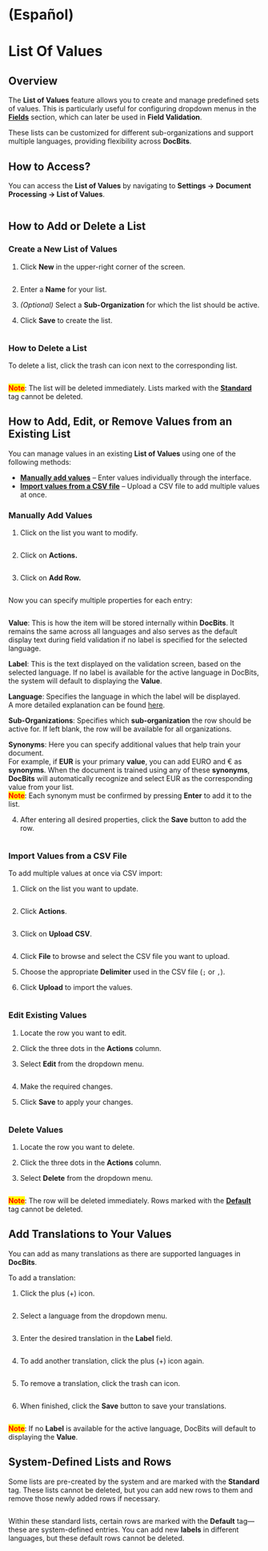 
# (Español)

# List Of Values

## Overview

The **List of Values** feature allows you to create and manage predefined sets of values. This is particularly useful for configuring dropdown menus in the [**Fields**](../global-settings/document-types/fields/) section, which can later be used in **Field Validation**.

These lists can be customized for different sub-organizations and support multiple languages, providing flexibility across **DocBits**.

## How to Access?

You can access the **List of Values** by navigating to **Settings → Document Processing → List of Values**.

<figure><img src="../../../.gitbook/assets/settings_list_of_values.png" alt=""><figcaption></figcaption></figure>

## How to Add or Delete a List

### Create a New List of Values

1.  Click **New** in the upper-right corner of the screen.

    <figure><img src="../../../.gitbook/assets/list_of_values_1.png" alt=""><figcaption></figcaption></figure>
2. Enter a **Name** for your list.
3. _(Optional)_ Select a **Sub-Organization** for which the list should be active.
4.  Click **Save** to create the list.

    <figure><img src="../../../.gitbook/assets/list_of_values_2.png" alt=""><figcaption></figcaption></figure>

### How to Delete a List

To delete a list, click the trash can icon next to the corresponding list.

<figure><img src="../../../.gitbook/assets/list_of_values_13.png" alt=""><figcaption></figcaption></figure>

<mark style="color:red;">**Note**</mark>: The list will be deleted immediately. Lists marked with the [**Standard**](list-of-values.md#system-defined-lists-and-rows) tag cannot be deleted.

## How to Add, Edit, or Remove Values from an Existing List&#x20;

You can manage values in an existing **List of Values** using one of the following methods:

* [**Manually add values**](list-of-values.md#manually-add-values) – Enter values individually through the interface.
* [**Import values from a CSV file**](list-of-values.md#import-values-from-a-csv-file) – Upload a CSV file to add multiple values at once.

### Manually Add Values

1.  Click on the list you want to modify.

    <figure><img src="../../../.gitbook/assets/list_of_values_3.png" alt=""><figcaption></figcaption></figure>
2.  Click on **Actions.**

    <figure><img src="../../../.gitbook/assets/list_of_values_4.png" alt=""><figcaption></figcaption></figure>
3.  Click on **Add Row.**

    <figure><img src="../../../.gitbook/assets/list_of_values_5.png" alt=""><figcaption></figcaption></figure>

Now you can specify multiple properties for each entry:

<figure><img src="../../../.gitbook/assets/list_of_values_6.png" alt=""><figcaption></figcaption></figure>

**Value**: This is how the item will be stored internally within **DocBits**. It remains the same across all languages and also serves as the default display text during field validation if no label is specified for the selected language.

**Label**: This is the text displayed on the validation screen, based on the selected language. If no label is available for the active language in DocBits, the system will default to displaying the **Value**.

**Language**: Specifies the language in which the label will be displayed.\
A more detailed explanation can be found [here](list-of-values.md#add-translations-to-your-values).

**Sub-Organizations**: Specifies which **sub-organization** the row should be active for. If left blank, the row will be available for all organizations.

**Synonyms**: Here you can specify additional values that help train your document.\
For example, if **EUR** is your primary **value**, you can add EURO and € as **synonyms**. When the document is trained using any of these **synonyms**, **DocBits** will automatically recognize and select EUR as the corresponding value from your list.\
<mark style="color:red;">**Note**</mark>: Each synonym must be confirmed by pressing **Enter** to add it to the list.

4.  After entering all desired properties, click the **Save** button to add the row.

    <figure><img src="../../../.gitbook/assets/list_of_values_11.png" alt=""><figcaption></figcaption></figure>

### Import Values from a CSV File

To add multiple values at once via CSV import:

1.  Click on the list you want to update.

    <figure><img src="../../../.gitbook/assets/list_of_values_3.png" alt=""><figcaption></figcaption></figure>
2.  Click **Actions**.

    <figure><img src="../../../.gitbook/assets/list_of_values_4.png" alt=""><figcaption></figcaption></figure>
3.  Click on **Upload CSV**.

    <figure><img src="../../../.gitbook/assets/list_of_values_7.png" alt=""><figcaption></figcaption></figure>
4. Click **File** to browse and select the CSV file you want to upload.
5. Choose the appropriate **Delimiter** used in the CSV file (`;` or `,`).
6.  Click **Upload** to import the values.

    <figure><img src="../../../.gitbook/assets/list_of_values_8.png" alt=""><figcaption></figcaption></figure>

### Edit Existing Values

1. Locate the row you want to edit.
2. Click the three dots in the **Actions** column.
3.  Select **Edit** from the dropdown menu.

    <figure><img src="../../../.gitbook/assets/list_of_values_10.png" alt=""><figcaption></figcaption></figure>
4. Make the required changes.
5.  Click **Save** to apply your changes.

    <figure><img src="../../../.gitbook/assets/list_of_values_11.png" alt=""><figcaption></figcaption></figure>

### Delete Values

1. Locate the row you want to delete.
2. Click the three dots in the **Actions** column.
3.  Select **Delete** from the dropdown menu.

    <figure><img src="../../../.gitbook/assets/list_of_values_12.png" alt=""><figcaption></figcaption></figure>

<mark style="color:red;">**Note**</mark>: The row will be deleted immediately. Rows marked with the [**Default**](list-of-values.md#system-defined-lists-and-rows) tag cannot be deleted.

## Add Translations to Your Values

You can add as many translations as there are supported languages in **DocBits**.

To add a translation:

1.  Click the plus (+) icon.

    <figure><img src="../../../.gitbook/assets/list_of_values_14.png" alt=""><figcaption></figcaption></figure>
2.  Select a language from the dropdown menu.

    <figure><img src="../../../.gitbook/assets/list_of_values_15.png" alt=""><figcaption></figcaption></figure>
3.  Enter the desired translation in the **Label** field.

    <figure><img src="../../../.gitbook/assets/list_of_values_16.png" alt=""><figcaption></figcaption></figure>
4.  To add another translation, click the plus (+) icon again.

    <figure><img src="../../../.gitbook/assets/list_of_values_17.png" alt=""><figcaption></figcaption></figure>
5.  To remove a translation, click the trash can icon.

    <figure><img src="../../../.gitbook/assets/list_of_values_18.png" alt=""><figcaption></figcaption></figure>
6.  When finished, click the **Save** button to save your translations.

    <figure><img src="../../../.gitbook/assets/list_of_values_19.png" alt=""><figcaption></figcaption></figure>

<mark style="color:red;">**Note**</mark>: If no **Label** is available for the active language, DocBits will default to displaying the **Value**.

## System-Defined Lists and Rows

Some lists are pre-created by the system and are marked with the **Standard** tag. These lists cannot be deleted, but you can add new rows to them and remove those newly added rows if necessary.

<figure><img src="../../../.gitbook/assets/list_of_values_9.png" alt=""><figcaption></figcaption></figure>

Within these standard lists, certain rows are marked with the **Default** tag—these are system-defined entries. You can add new **labels** in different languages, but these default rows cannot be deleted.

<figure><img src="../../../.gitbook/assets/list_of_values_20.png" alt=""><figcaption></figcaption></figure>
